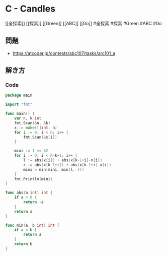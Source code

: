 # C - Candles
[[全探索]] [[探索]] [[Green]] [[ABC]] [[Go]]
#全探索 #探索 #Green #ABC #Go 

## 問題
- https://atcoder.jp/contests/abc107/tasks/arc101_a

## 解き方
### Code
```go
package main

import "fmt"

func main() {
	var n, k int
	fmt.Scan(&n, &k)
	x := make([]int, n)
	for i := 0; i < n; i++ {
		fmt.Scan(&x[i])
	}

	mini := 1 << 62
	for i := 0; i < n-k+1; i++ {
		l := abs(x[i]) + abs(x[k-1+i]-x[i])
		r := abs(x[k-1+i]) + abs(x[k-1+i]-x[i])
		mini = min(mini, min(l, r))
	}
	fmt.Println(mini)
}

func abs(a int) int {
	if a < 0 {
		return -a
	}
	return a
}

func min(a, b int) int {
	if a < b {
		return a
	}
	return b
}
```